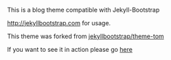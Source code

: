 This is a blog theme compatible with Jekyll-Bootstrap

<http://jekyllbootstrap.com> for usage.

This theme was forked from  [jekyllbootstrap/theme-tom](https://github.com/jekyllbootstrap/theme-tom)

If you want to see it in action  please go [here](http://blog.abarbanell.de)

